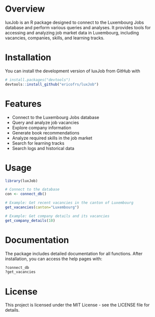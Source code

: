 # Overview

luxJob is an R package designed to connect to the Luxembourg Jobs database and perform various queries and analyses. It provides tools for accessing and analyzing job market data in Luxembourg, including vacancies, companies, skills, and learning tracks.

# Installation

You can install the development version of luxJob from GitHub with

```r
# install.packages("devtools")
devtools::install_github("ericofrs/luxJob")
```

# Features

- Connect to the Luxembourg Jobs database
- Query and analyze job vacancies
- Explore company information
- Generate book recommendations
- Analyze required skills in the job market
- Search for learning tracks
- Search logs and historical data

# Usage

```r
library(luxJob)

# Connect to the database
con <- connect_db()

# Example: Get recent vacancies in the canton of Luxembourg
get_vacancies(canton="Luxembourg")

# Example: Get company details and its vacancies
get_company_details(10)
```

# Documentation

The package includes detailed documentation for all functions. After installation, you can access the help pages with:

```r
?connect_db
?get_vacancies
```

# License

This project is licensed under the MIT License - see the LICENSE file for details.
